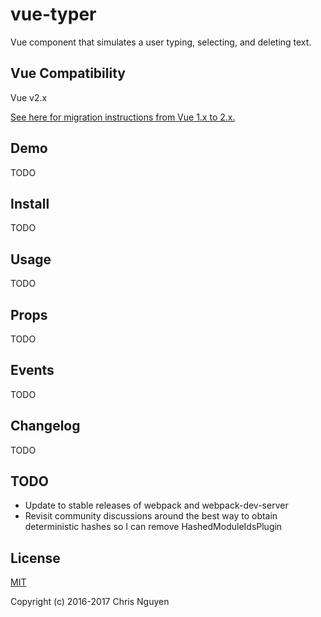 # vue-typer
Vue component that simulates a user typing, selecting, and deleting text.

## Vue Compatibility
Vue v2.x

[See here for migration instructions from Vue 1.x to 2.x.](https://vuejs.org/v2/guide/migration.html)

## Demo
TODO

## Install
TODO

## Usage
TODO

## Props
TODO

## Events
TODO

## Changelog
TODO

## TODO
* Update to stable releases of webpack and webpack-dev-server
* Revisit community discussions around the best way to obtain deterministic hashes so I can remove HashedModuleIdsPlugin

## License

[MIT](http://opensource.org/licenses/MIT)

Copyright (c) 2016-2017 Chris Nguyen
